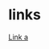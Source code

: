 # links


<a href="http://172.20.140.2/public/mapshow.htm?id=3357&mapid=SERVICOS" target="_blank">
Link a
</a>
